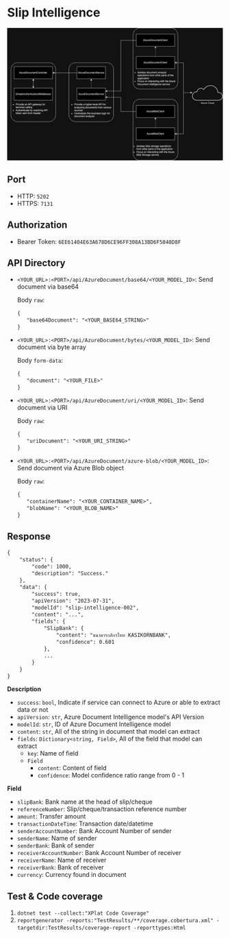 # Slip Intelligence

<img src="img/Diagram.png" />

## Port

-   HTTP: `5202`
-   HTTPS: `7131`

## Authorization

-   Bearer Token: `6EE61404E63A678D6CE96FF308A13BD6F5040D8F`

## API Directory

-   `<YOUR_URL>:<PORT>/api/AzureDocument/base64/<YOUR_MODEL_ID>`: Send document via base64

    Body `raw`:

    ```
    {
       "base64Document": "<YOUR_BASE64_STRING>"
    }
    ```

-   `<YOUR_URL>:<PORT>/api/AzureDocument/bytes/<YOUR_MODEL_ID>`: Send document via byte array

    Body `form-data`:

    ```
    {
       "document": "<YOUR_FILE>"
    }
    ```

-   `<YOUR_URL>:<PORT>/api/AzureDocument/uri/<YOUR_MODEL_ID>`: Send document via URI

    Body `raw`:

    ```
    {
       "uriDocument": "<YOUR_URI_STRING>"
    }
    ```

-   `<YOUR_URL>:<PORT>/api/AzureDocument/azure-blob/<YOUR_MODEL_ID>`: Send document via Azure Blob object

    Body `raw`:

    ```
    {
       "containerName": "<YOUR_CONTAINER_NAME>",
       "blobName": "<YOUR_BLOB_NAME>"
    }
    ```

## Response

```
{
    "status": {
        "code": 1000,
        "description": "Success."
    },
    "data": {
        "success": true,
        "apiVersion": "2023-07-31",
        "modelId": "slip-intelligence-002",
        "content": "...",
        "fields": {
            "SlipBank": {
                "content": "ธนาคารกสิกรไทย KASIKORNBANK",
                "confidence": 0.601
            },
            ...
        }
    }
}
```

**Description**

-   `success`: `bool`, Indicate if service can connect to Azure or able to extract data or not
-   `apiVersion`: `str`, Azure Document Intelligence model's API Version
-   `modelId`: `str`, ID of Azure Document Intelligence model
-   `content`: `str`, All of the string in document that model can extract
-   `fields`: `Dictionary<string, Field>`, All of the field that model can extract
    -   `key`: Name of field
    -   `Field`
        -   `content`: Content of field
        -   `confidence`: Model confidence ratio range from 0 - 1

**Field**

-   `slipBank`: Bank name at the head of slip/cheque
-   `referenceNumber`: Slip/cheque/transaction reference number
-   `amount`: Transfer amount
-   `transactionDateTime`: Transaction date/datetime
-   `senderAccountNumber`: Bank Account Number of sender
-   `senderName`: Name of sender
-   `senderBank`: Bank of sender
-   `receiverAccountNumber`: Bank Account Number of receiver
-   `receiverName`: Name of receiver
-   `receiverBank`: Bank of receiver
-   `currency`: Currency found in document

## Test & Code coverage

1. `dotnet test --collect:"XPlat Code Coverage"`
1. `reportgenerator -reports:"TestResults/**/coverage.cobertura.xml" -targetdir:TestResults/coverage-report -reporttypes:Html`

